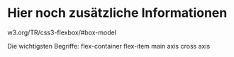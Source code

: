 # Hier noch zusätzliche Informationen

w3.org/TR/css3-flexbox/#box-model

Die wichtigsten Begriffe:
flex-container
flex-item
main axis
cross axis
